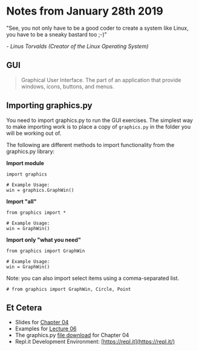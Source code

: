 # Notes from January 28th 2019
"See, you not only have to be a good coder to create a system like Linux, you have to be a sneaky bastard too ;-)"

<cite>- Linus Torvalds *(Creator of the Linux Operating System)*</cite>

## GUI
>Graphical User Interface. The part of an application that provide windows, icons, buttons, and menus.

## Importing graphics.py
You need to import graphics.py to run the GUI exercises. The simplest way to make importing work is to place a copy of `graphics.py` in the folder you will be working out of.

The following are different methods to import functionality from the graphics.py library:

**Import module**

    import graphics
    
    # Example Usage:
    win = graphics.GraphWin()

**Import "all"**

    from graphics import *
    
    # Example Usage:
    win = GraphWin()

**Import only "what you need"**

    from graphics import GraphWin
    
    # Example Usage:
    win = GraphWin()
    
Note: you can also import select items using a comma-separated list.

    # from graphics import GraphWin, Circle, Point
    

## Et Cetera
* Slides for [Chapter 04](http://mcsp.wartburg.edu/zelle/python/ppics3/slides/Chapter04.pptx)
* Examples for [Lecture 06](../examples/lecture06.py)
* The graphics.py [file download](https://canvas.seattlecentral.edu/courses/1411133/files/76130838/download?wrap=1) for Chapter 04
* Repl.it Development Environment: [https://repl.it](https://repl.it/)
